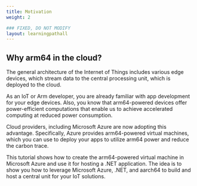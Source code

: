 ```yaml
---
title: Motivation
weight: 2

### FIXED, DO NOT MODIFY
layout: learningpathall
---
```


## Why arm64 in the cloud?
The general architecture of the Internet of Things includes various edge devices, which stream data to the central processing unit, which is deployed to the cloud. 

As an IoT or Arm developer, you are already familiar with app development for your edge devices. Also, you know that arm64-powered devices offer power-efficient computations that enable us to achieve accelerated computing at reduced power consumption. 

Cloud providers, including Microsoft Azure are now adopting this advantage. Specifically, Azure provides arm64-powered virtual machines, which you can use to deploy your apps to utilize arm64 power and reduce the carbon trace.

This tutorial shows how to create the arm64-powered virtual machine in Microsoft Azure and use it for hosting a .NET application. The idea is to show you how to leverage Microsoft Azure, .NET, and aarch64 to build and host a central unit for your IoT solutions.